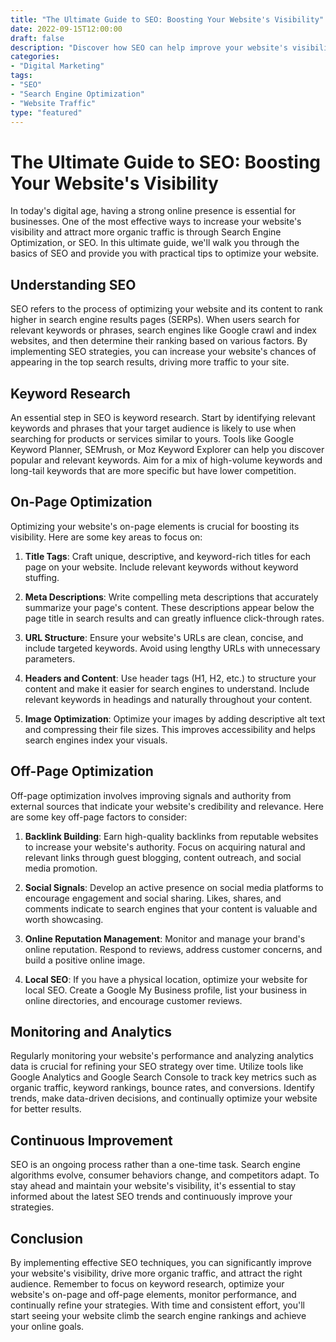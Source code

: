 ```yaml
---
title: "The Ultimate Guide to SEO: Boosting Your Website's Visibility"
date: 2022-09-15T12:00:00
draft: false
description: "Discover how SEO can help improve your website's visibility and drive more organic traffic."
categories:
- "Digital Marketing"
tags:
- "SEO"
- "Search Engine Optimization"
- "Website Traffic"
type: "featured"
---
```


# The Ultimate Guide to SEO: Boosting Your Website's Visibility

In today's digital age, having a strong online presence is essential for businesses. One of the most effective ways to increase your website's visibility and attract more organic traffic is through Search Engine Optimization, or SEO. In this ultimate guide, we'll walk you through the basics of SEO and provide you with practical tips to optimize your website.

## Understanding SEO

SEO refers to the process of optimizing your website and its content to rank higher in search engine results pages (SERPs). When users search for relevant keywords or phrases, search engines like Google crawl and index websites, and then determine their ranking based on various factors. By implementing SEO strategies, you can increase your website's chances of appearing in the top search results, driving more traffic to your site.

## Keyword Research

An essential step in SEO is keyword research. Start by identifying relevant keywords and phrases that your target audience is likely to use when searching for products or services similar to yours. Tools like Google Keyword Planner, SEMrush, or Moz Keyword Explorer can help you discover popular and relevant keywords. Aim for a mix of high-volume keywords and long-tail keywords that are more specific but have lower competition.

## On-Page Optimization

Optimizing your website's on-page elements is crucial for boosting its visibility. Here are some key areas to focus on:

1. **Title Tags**: Craft unique, descriptive, and keyword-rich titles for each page on your website. Include relevant keywords without keyword stuffing.

2. **Meta Descriptions**: Write compelling meta descriptions that accurately summarize your page's content. These descriptions appear below the page title in search results and can greatly influence click-through rates.

3. **URL Structure**: Ensure your website's URLs are clean, concise, and include targeted keywords. Avoid using lengthy URLs with unnecessary parameters.

4. **Headers and Content**: Use header tags (H1, H2, etc.) to structure your content and make it easier for search engines to understand. Include relevant keywords in headings and naturally throughout your content.

5. **Image Optimization**: Optimize your images by adding descriptive alt text and compressing their file sizes. This improves accessibility and helps search engines index your visuals.

## Off-Page Optimization

Off-page optimization involves improving signals and authority from external sources that indicate your website's credibility and relevance. Here are some key off-page factors to consider:

1. **Backlink Building**: Earn high-quality backlinks from reputable websites to increase your website's authority. Focus on acquiring natural and relevant links through guest blogging, content outreach, and social media promotion.

2. **Social Signals**: Develop an active presence on social media platforms to encourage engagement and social sharing. Likes, shares, and comments indicate to search engines that your content is valuable and worth showcasing.

3. **Online Reputation Management**: Monitor and manage your brand's online reputation. Respond to reviews, address customer concerns, and build a positive online image.

4. **Local SEO**: If you have a physical location, optimize your website for local SEO. Create a Google My Business profile, list your business in online directories, and encourage customer reviews.

## Monitoring and Analytics

Regularly monitoring your website's performance and analyzing analytics data is crucial for refining your SEO strategy over time. Utilize tools like Google Analytics and Google Search Console to track key metrics such as organic traffic, keyword rankings, bounce rates, and conversions. Identify trends, make data-driven decisions, and continually optimize your website for better results.

## Continuous Improvement

SEO is an ongoing process rather than a one-time task. Search engine algorithms evolve, consumer behaviors change, and competitors adapt. To stay ahead and maintain your website's visibility, it's essential to stay informed about the latest SEO trends and continuously improve your strategies.

## Conclusion

By implementing effective SEO techniques, you can significantly improve your website's visibility, drive more organic traffic, and attract the right audience. Remember to focus on keyword research, optimize your website's on-page and off-page elements, monitor performance, and continually refine your strategies. With time and consistent effort, you'll start seeing your website climb the search engine rankings and achieve your online goals.
